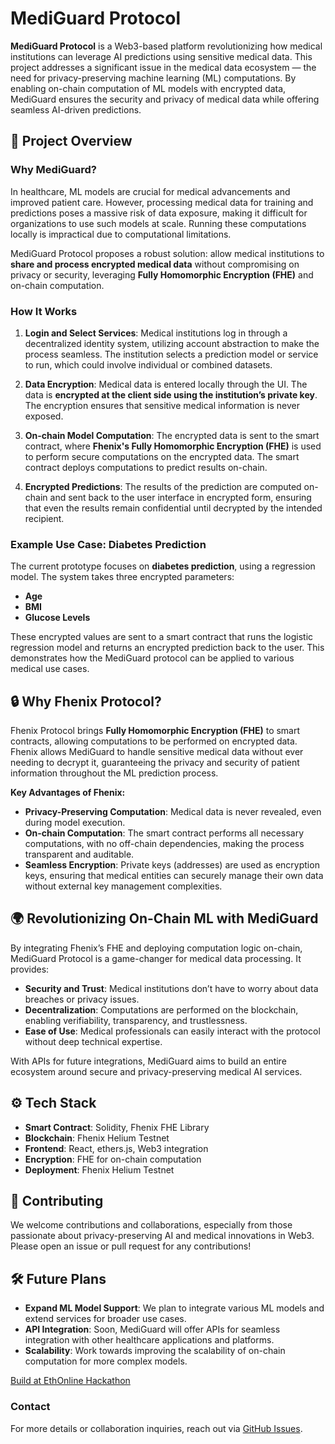 # MediGuard Protocol

**MediGuard Protocol** is a Web3-based platform revolutionizing how medical institutions can leverage AI predictions using sensitive medical data. This project addresses a significant issue in the medical data ecosystem — the need for privacy-preserving machine learning (ML) computations. By enabling on-chain computation of ML models with encrypted data, MediGuard ensures the security and privacy of medical data while offering seamless AI-driven predictions.

## 🚀 Project Overview

### Why MediGuard?

In healthcare, ML models are crucial for medical advancements and improved patient care. However, processing medical data for training and predictions poses a massive risk of data exposure, making it difficult for organizations to use such models at scale. Running these computations locally is impractical due to computational limitations.

MediGuard Protocol proposes a robust solution: allow medical institutions to **share and process encrypted medical data** without compromising on privacy or security, leveraging **Fully Homomorphic Encryption (FHE)** and on-chain computation.

### How It Works

1. **Login and Select Services**: Medical institutions log in through a decentralized identity system, utilizing account abstraction to make the process seamless. The institution selects a prediction model or service to run, which could involve individual or combined datasets.
   
2. **Data Encryption**: Medical data is entered locally through the UI. The data is **encrypted at the client side using the institution’s private key**. The encryption ensures that sensitive medical information is never exposed.

3. **On-chain Model Computation**: The encrypted data is sent to the smart contract, where **Fhenix's Fully Homomorphic Encryption (FHE)** is used to perform secure computations on the encrypted data. The smart contract deploys computations to predict results on-chain.

4. **Encrypted Predictions**: The results of the prediction are computed on-chain and sent back to the user interface in encrypted form, ensuring that even the results remain confidential until decrypted by the intended recipient.

### Example Use Case: Diabetes Prediction

The current prototype focuses on **diabetes prediction**, using a regression model. The system takes three encrypted parameters:
- **Age**
- **BMI**
- **Glucose Levels**

These encrypted values are sent to a smart contract that runs the logistic regression model and returns an encrypted prediction back to the user. This demonstrates how the MediGuard protocol can be applied to various medical use cases.

## 🔒 Why Fhenix Protocol?

Fhenix Protocol brings **Fully Homomorphic Encryption (FHE)** to smart contracts, allowing computations to be performed on encrypted data. Fhenix allows MediGuard to handle sensitive medical data without ever needing to decrypt it, guaranteeing the privacy and security of patient information throughout the ML prediction process.

**Key Advantages of Fhenix:**
- **Privacy-Preserving Computation**: Medical data is never revealed, even during model execution.
- **On-chain Computation**: The smart contract performs all necessary computations, with no off-chain dependencies, making the process transparent and auditable.
- **Seamless Encryption**: Private keys (addresses) are used as encryption keys, ensuring that medical entities can securely manage their own data without external key management complexities.

## 🌍 Revolutionizing On-Chain ML with MediGuard

By integrating Fhenix’s FHE and deploying computation logic on-chain, MediGuard Protocol is a game-changer for medical data processing. It provides:
- **Security and Trust**: Medical institutions don’t have to worry about data breaches or privacy issues.
- **Decentralization**: Computations are performed on the blockchain, enabling verifiability, transparency, and trustlessness.
- **Ease of Use**: Medical professionals can easily interact with the protocol without deep technical expertise.

With APIs for future integrations, MediGuard aims to build an entire ecosystem around secure and privacy-preserving medical AI services.

## ⚙️ Tech Stack

- **Smart Contract**: Solidity, Fhenix FHE Library
- **Blockchain**: Fhenix Helium Testnet
- **Frontend**: React, ethers.js, Web3 integration
- **Encryption**: FHE for on-chain computation
- **Deployment**: Fhenix Helium Testnet

## 👥 Contributing

We welcome contributions and collaborations, especially from those passionate about privacy-preserving AI and medical innovations in Web3. Please open an issue or pull request for any contributions!

## 🛠️ Future Plans

- **Expand ML Model Support**: We plan to integrate various ML models and extend services for broader use cases.
- **API Integration**: Soon, MediGuard will offer APIs for seamless integration with other healthcare applications and platforms.
- **Scalability**: Work towards improving the scalability of on-chain computation for more complex models.

[Build at EthOnline Hackathon](https://ethglobal.com/showcase/mediguard-qy2us)

### Contact

For more details or collaboration inquiries, reach out via [GitHub Issues](https://github.com/YourRepo).

